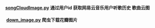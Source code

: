 ####  [songCloudImage.py](https://github.com/zhangyake/python-itchat/blob/master/test/songCloudImage.py) 通过用户id 获取网易云音乐用户听歌历史 歌曲云图
####  [down_image.py](https://github.com/zhangyake/python-itchat/blob/master/test/down_image.py) 爬虫下载花瓣图片
